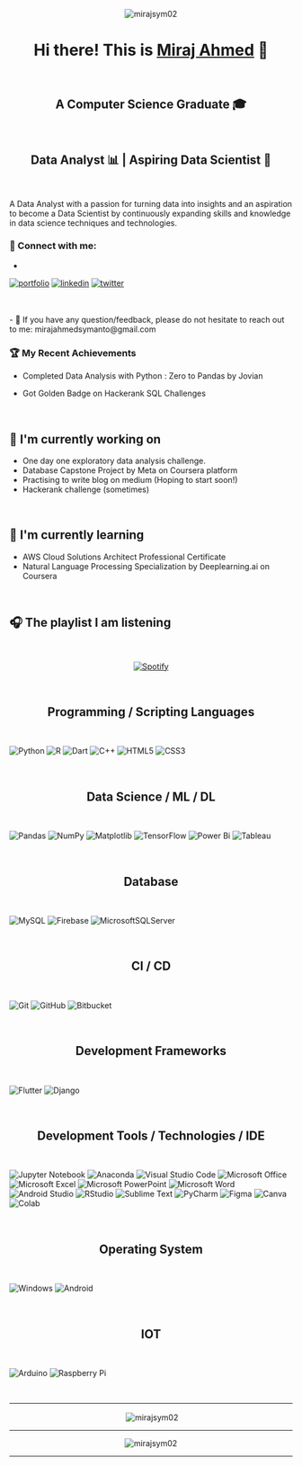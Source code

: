 <p align="center"> <img width=”200" height=”200" src="https://user-images.githubusercontent.com/81813860/216132860-0b038efd-b751-48ab-8349-7061873fa6a6.gif" alt="mirajsym02" /> </p>

<h1 align="center">
Hi there! This is <a href="https://mirajahmed.works/" target="_blank" rel="noreferrer">Miraj Ahmed</a> 👋
</h1>

</br>
<h2 align="center">
A Computer Science Graduate 🎓 
</h2>
</br>

<h2 align="center">
Data Analyst 📊 | Aspiring Data Scientist 🧠 
</h2>
</br>


A Data Analyst with a passion for turning data into insights and an aspiration to become a Data Scientist by continuously expanding skills and knowledge in data science techniques and technologies.
</br>

### 🤝 Connect with me:
-

 
[![portfolio](https://img.shields.io/badge/my_portfolio-000?style=for-the-badge&logo=ko-fi&logoColor=white)](https://mirajahmed.works/)
[![linkedin](https://img.shields.io/badge/linkedin-0A66C2?style=for-the-badge&logo=linkedin&logoColor=white)](https://www.linkedin.com/in/mirajsym/)
[![twitter](https://img.shields.io/badge/twitter-1DA1F2?style=for-the-badge&logo=twitter&logoColor=white)](https://twitter.com/sym__ahmed)



</br>
</br>
- 💬 If you have any question/feedback, please do not hesitate to reach out to me: mirajahmedsymanto@gmail.com

</br>

### 🏆 My Recent Achievements


- Completed Data Analysis with Python : Zero to Pandas by Jovian

- Got Golden Badge on Hackerank SQL Challenges

<br>

## 🔭 I'm currently working on

- One day one exploratory data analysis challenge. 
- Database Capstone Project by Meta on Coursera platform
- Practising to write blog on medium (Hoping to start soon!)
- Hackerank challenge (sometimes)

</br>

## 🌱 I'm currently learning

- AWS Cloud Solutions Architect Professional Certificate
- Natural Language Processing Specialization by Deeplearning.ai on Coursera

</br>

## 🎧 The playlist I am listening 

</br>

<a align = center href="https://open.spotify.com/playlist/7dEPjQlm2x73iQAHkR7mAX?si=827d516323f64755" target="_blank" rel="noreferrer">
 
  ![Spotify](https://user-images.githubusercontent.com/81813860/217212893-03eb6326-c482-43b0-a460-8418b2a2bc10.jpg)

</a>
  
</br>



<h2 align = "center">Programming / Scripting Languages</h2>

</br>

![Python](https://img.shields.io/badge/python-3670A0?style=for-the-badge&logo=python&logoColor=ffdd54)
![R](https://img.shields.io/badge/r-%23276DC3.svg?style=for-the-badge&logo=r&logoColor=white)
![Dart](https://img.shields.io/badge/dart-%230175C2.svg?style=for-the-badge&logo=dart&logoColor=white)
![C++](https://img.shields.io/badge/c++-%2300599C.svg?style=for-the-badge&logo=c%2B%2B&logoColor=white)
![HTML5](https://img.shields.io/badge/html5-%23E34F26.svg?style=for-the-badge&logo=html5&logoColor=white)
![CSS3](https://img.shields.io/badge/css3-%231572B6.svg?style=for-the-badge&logo=css3&logoColor=white)

</br>

<h2 align = "center"> Data Science / ML / DL</h2>

</br>

![Pandas](https://img.shields.io/badge/pandas-%23150458.svg?style=for-the-badge&logo=pandas&logoColor=white)
![NumPy](https://img.shields.io/badge/numpy-%23013243.svg?style=for-the-badge&logo=numpy&logoColor=white)
![Matplotlib](https://img.shields.io/badge/Matplotlib-%23ffffff.svg?style=for-the-badge&logo=Matplotlib&logoColor=black)
![TensorFlow](https://img.shields.io/badge/TensorFlow-%23FF6F00.svg?style=for-the-badge&logo=TensorFlow&logoColor=white)
![Power Bi](https://img.shields.io/badge/power_bi-F2C811?style=for-the-badge&logo=powerbi&logoColor=black)
![Tableau](https://img.shields.io/badge/Tableau-E97627?style=for-the-badge&logo=Tableau&logoColor=white)

</br>

<h2 align="center">Database</h2>

</br>

![MySQL](https://img.shields.io/badge/mysql-%2300f.svg?style=for-the-badge&logo=mysql&logoColor=white)
![Firebase](https://img.shields.io/badge/Firebase-039BE5?style=for-the-badge&logo=Firebase&logoColor=white)
![MicrosoftSQLServer](https://img.shields.io/badge/Microsoft%20SQL%20Server-CC2927?style=for-the-badge&logo=microsoft%20sql%20server&logoColor=white)

</br>

<h2 align="center">CI / CD</h2>

</br>

![Git](https://img.shields.io/badge/git-%23F05033.svg?style=for-the-badge&logo=git&logoColor=white)
![GitHub](https://img.shields.io/badge/github-%23121011.svg?style=for-the-badge&logo=github&logoColor=white)
![Bitbucket](https://img.shields.io/badge/bitbucket-%230047B3.svg?style=for-the-badge&logo=bitbucket&logoColor=white)

</br>


<h2 align="center">Development Frameworks</h2>

</br>

![Flutter](https://img.shields.io/badge/Flutter-%2302569B.svg?style=for-the-badge&logo=Flutter&logoColor=white)
![Django](https://img.shields.io/badge/django-%23092E20.svg?style=for-the-badge&logo=django&logoColor=white)

</br>

<h2 align="center">Development Tools / Technologies / IDE</h2>

</br>

![Jupyter Notebook](https://img.shields.io/badge/jupyter-%23FA0F00.svg?style=for-the-badge&logo=jupyter&logoColor=white)
![Anaconda](https://img.shields.io/badge/Anaconda-%2344A833.svg?style=for-the-badge&logo=anaconda&logoColor=white)
![Visual Studio Code](https://img.shields.io/badge/Visual%20Studio%20Code-0078d7.svg?style=for-the-badge&logo=visual-studio-code&logoColor=white)
![Microsoft Office](https://img.shields.io/badge/Microsoft_Office-D83B01?style=for-the-badge&logo=microsoft-office&logoColor=white)
![Microsoft Excel](https://img.shields.io/badge/Microsoft_Excel-217346?style=for-the-badge&logo=microsoft-excel&logoColor=white)
![Microsoft PowerPoint](https://img.shields.io/badge/Microsoft_PowerPoint-B7472A?style=for-the-badge&logo=microsoft-powerpoint&logoColor=white)
![Microsoft Word](https://img.shields.io/badge/Microsoft_Word-2B579A?style=for-the-badge&logo=microsoft-word&logoColor=white)
![Android Studio](https://img.shields.io/badge/Android%20Studio-3DDC84.svg?style=for-the-badge&logo=android-studio&logoColor=white)
![RStudio](https://img.shields.io/badge/RStudio-4285F4?style=for-the-badge&logo=rstudio&logoColor=white)
![Sublime Text](https://img.shields.io/badge/sublime_text-%23575757.svg?style=for-the-badge&logo=sublime-text&logoColor=important)
![PyCharm](https://img.shields.io/badge/pycharm-143?style=for-the-badge&logo=pycharm&logoColor=black&color=black&labelColor=green)
![Figma](https://img.shields.io/badge/Figma-F24E1E?style=for-the-badge&logo=figma&logoColor=white)
![Canva](https://img.shields.io/badge/Canva-%2300C4CC.svg?&style=for-the-badge&logo=Canva&logoColor=white)
![Colab](https://img.shields.io/badge/Colab-F9AB00?style=for-the-badge&logo=googlecolab&color=525252)

</br>

<h2 align="center">Operating System</h2>

</br>

![Windows](https://img.shields.io/badge/Windows-0078D6?style=for-the-badge&logo=windows&logoColor=white)
![Android](https://img.shields.io/badge/Android-3DDC84?style=for-the-badge&logo=android&logoColor=white)

</br>

<h2 align="center">IOT</h2>

</br>

![Arduino](https://img.shields.io/badge/-Arduino-00979D?style=for-the-badge&logo=Arduino&logoColor=white)
![Raspberry Pi](https://img.shields.io/badge/-RaspberryPi-C51A4A?style=for-the-badge&logo=Raspberry-Pi)

</br>


<hr>
<p align = "center">&nbsp;<img align="center" src="https://github-readme-stats-xlw3-mirajsym02.vercel.app/api?username=mirajSYM02&show_icons=true&hide_border=true"" alt="mirajsym02" /></p>
<hr>
<p align = "center" ><img align="center" src="https://github-readme-streak-stats.herokuapp.com/?user=mirajsym02&" alt="mirajsym02" /></p>
<hr>

